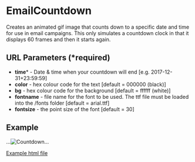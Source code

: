 # EmailCountdown

Creates an animated gif image that counts down to a specific date and time for use in email campaigns.
This only simulates a countdown clock in that it displays 60 frames and then it starts again.

## URL Parameters (*required)

* **time*** - Date & time when your countdown will end [e.g. 2017-12-31+23:59:59]
* **color** - hex colour code for the text [default = 000000 (black)]
* **bg** - hex colour code for the background [default = ffffff (white)]
* **fontname** - file name for the font to be used. The ttf file must be loaded into the /fonts folder [default = arial.ttf]
* **fontsize** - the point size of the font [default = 30]

## Example

...<img src="http://mustardsalt.com/countdown/gif.php?time=2017-12-31+23:59:59&color=ff0000&bg=000000&fontname=OpenSans-Regular-webfont.ttf&fontsize=30" alt="Countdown">...

[Example html file](http://mustardsalt.com/countdown/index.html)
